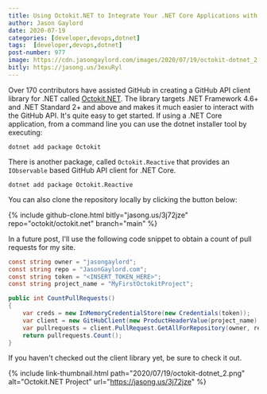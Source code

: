 ```yaml
---
title: Using Octokit.NET to Integrate Your .NET Core Applications with GitHub
author: Jason Gaylord
date: 2020-07-19
categories: [developer,devops,dotnet]
tags:  [developer,devops,dotnet]
post-number: 977
image: https://cdn.jasongaylord.com/images/2020/07/19/octokit-dotnet_2.png
bitly: https://jasong.us/3exuRyl
---
```


Over 170 contributors have assisted GitHub in creating a GitHub API client library for .NET called [Octokit.NET](https://jasong.us/2B1V3U1). The library targets .NET Framework 4.6+ and .NET Standard 2+ and above and makes it much easier to interact with the GitHub API. It's quite easy to get started. If using a .NET Core application, from a command line you can use the dotnet installer tool by executing:

```shell
dotnet add package Octokit
```

There is another package, called `Octokit.Reactive` that provides an `IObservable` based GitHub API client for .NET Core.

```shell
dotnet add package Octokit.Reactive
```

You can also clone the repository locally by clicking the button below:

{% include github-clone.html bitly="jasong.us/3j72jze" repo="octokit/octokit.net" branch="main" %}

In a future post, I'll use the following code snippet to obtain a count of pull requests for my site.

```csharp
const string owner = "jasongaylord";
const string repo = "JasonGaylord.com";
const string token = "<INSERT_TOKEN_HERE>";
const string project_name = "MyFirstOctokitProject";

public int CountPullRequests()
{
    var creds = new InMemoryCredentialStore(new Credentials(token));
    var client = new GitHubClient(new ProductHeaderValue(project_name), creds);
    var pullrequests = client.PullRequest.GetAllForRepository(owner, repo).Result;
    return pullrequests.Count();
}
```

If you haven't checked out the client library yet, be sure to check it out.

{% include link-thumbnail.html path="2020/07/19/octokit-dotnet_2.png" alt="Octokit.NET Project" url="https://jasong.us/3j72jze" %}